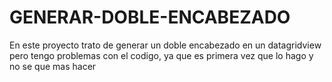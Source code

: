 # GENERAR-DOBLE-ENCABEZADO
En este proyecto trato de generar un doble encabezado en un datagridview pero tengo problemas con el codigo, ya que es primera vez que lo hago y no se que mas hacer
